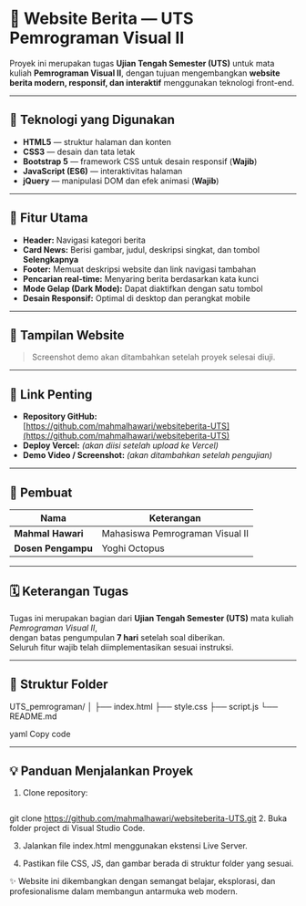 # 📰 Website Berita — UTS Pemrograman Visual II

Proyek ini merupakan tugas **Ujian Tengah Semester (UTS)** untuk mata kuliah **Pemrograman Visual II**, dengan tujuan mengembangkan **website berita modern, responsif, dan interaktif** menggunakan teknologi front-end.

---

## 🚀 Teknologi yang Digunakan
- **HTML5** — struktur halaman dan konten
- **CSS3** — desain dan tata letak
- **Bootstrap 5** — framework CSS untuk desain responsif (**Wajib**)
- **JavaScript (ES6)** — interaktivitas halaman
- **jQuery** — manipulasi DOM dan efek animasi (**Wajib**)

---

## 🧩 Fitur Utama
- **Header:** Navigasi kategori berita
- **Card News:** Berisi gambar, judul, deskripsi singkat, dan tombol **Selengkapnya**
- **Footer:** Memuat deskripsi website dan link navigasi tambahan
- **Pencarian real-time:** Menyaring berita berdasarkan kata kunci
- **Mode Gelap (Dark Mode):** Dapat diaktifkan dengan satu tombol
- **Desain Responsif:** Optimal di desktop dan perangkat mobile

---

## 📸 Tampilan Website
> Screenshot demo akan ditambahkan setelah proyek selesai diuji.

---

## 🔗 Link Penting
- **Repository GitHub:**  
  [https://github.com/mahmalhawari/websiteberita-UTS](https://github.com/mahmalhawari/websiteberita-UTS)
- **Deploy Vercel:** *(akan diisi setelah upload ke Vercel)*
- **Demo Video / Screenshot:** *(akan ditambahkan setelah pengujian)*

---

## 🧠 Pembuat
| Nama | Keterangan |
|------|-------------|
| **Mahmal Hawari** | Mahasiswa Pemrograman Visual II |
| **Dosen Pengampu** | Yoghi Octopus |

---

## 🗓️ Keterangan Tugas
Tugas ini merupakan bagian dari **Ujian Tengah Semester (UTS)** mata kuliah *Pemrograman Visual II*,  
dengan batas pengumpulan **7 hari** setelah soal diberikan.  
Seluruh fitur wajib telah diimplementasikan sesuai instruksi.

---

## 📂 Struktur Folder
UTS_pemrograman/
│
├── index.html
├── style.css
├── script.js
└── README.md

yaml
Copy code

---

## 💡 Panduan Menjalankan Proyek
1. Clone repository:
   ```bash
 git clone https://github.com/mahmalhawari/websiteberita-UTS.git
2. Buka folder project di Visual Studio Code.

3. Jalankan file index.html menggunakan ekstensi Live Server.

4. Pastikan file CSS, JS, dan gambar berada di struktur folder yang sesuai.

✨ Website ini dikembangkan dengan semangat belajar, eksplorasi, dan profesionalisme dalam membangun antarmuka web modern.

